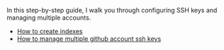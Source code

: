 In this step-by-step guide, I walk you through configuring SSH keys and managing multiple accounts.

- [How to create indexes](how-to/create-indexes.md)
- [How to manage multiple github account ssh keys](how-to/multiuple-github_accounts-ssh-keys.md)